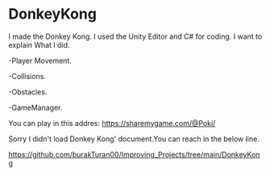# DonkeyKong
I made the Donkey Kong. I used the Unity Editor and C# for coding. I want to explain What I did.

-Player Movement.

-Collisions.

-Obstacles.

-GameManager.


You can play in this addres: https://sharemygame.com/@Poki/

Sorry I didn't load Donkey Kong' document.You can reach in the below line.

https://github.com/burakTuran00/Improving_Projects/tree/main/DonkeyKong
